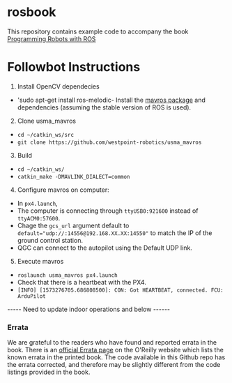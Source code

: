# rosbook
This repository contains example code to accompany the book [Programming Robots with ROS](http://www.amazon.com/Programming-Robots-ROS-Practical-Introduction/dp/1449323898/ref=sr_1_1?ie=UTF8&qid=1453484937&sr=8-1)

# Followbot Instructions
1. Install OpenCV dependecies
- 'sudo apt-get install ros-melodic-
Install the [mavros package](http://wiki.ros.org/mavros) and dependencies (assuming the stable version of ROS is used).
2. Clone usma_mavros
 - `cd ~/catkin_ws/src`
 - `git clone https://github.com/westpoint-robotics/usma_mavros`
3. Build
 - `cd ~/catkin_ws/`
 - `catkin_make -DMAVLINK_DIALECT=common`
4. Configure mavros on computer:
 - In `px4.launch`, 
  - The computer is connecting through `ttyUSB0:921600` instead of `ttyACM0:57600`.
  - Chage the `gcs_url` argument default to `default="udp://:14556@192.168.XX.XX:14550"` to match the IP of the ground control station.
  - QGC can connect to the autopilot using the Default UDP link.  
5. Execute mavros
 - `roslaunch usma_mavros px4.launch`
 - Check that there is a heartbeat with the PX4. 
 - `[INFO] [1573276705.686808500]: CON: Got HEARTBEAT, connected. FCU: ArduPilot`
 
----- Need to update indoor operations and below ------




### Errata
We are grateful to the readers who have found and reported errata in the book. There is an [official Errata page](http://www.oreilly.com/catalog/errata.csp?isbn=0636920024736) on the O'Reilly website which lists the known errata in the printed book. The code available in this Github repo has the errata corrected, and therefore may be slightly different from the code listings provided in the book.
